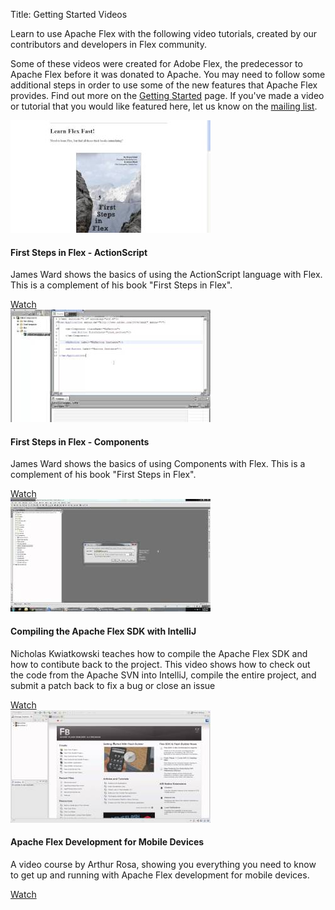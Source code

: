 Title:  Getting Started Videos

Learn to use Apache Flex with the following video tutorials, created by our contributors and developers in Flex community.

Some of these videos were created for Adobe Flex, the predecessor to Apache Flex before it was donated to Apache. You may need to follow some additional steps in order to use some of the new features that Apache Flex provides. Find out more on the [Getting Started][1] page.  If you've made a video or tutorial that you would like featured here, let us know on the [mailing list][2].

<!--- start row -->

<div class="row-fluid">

<div class="span3">
<div class="featuresbox">
<div class="picture"><img src="images/videos/first-steps-in-flex-as3.jpg"></div>
<h4>First Steps in Flex - ActionScript</h4>
<p>James Ward shows the basics of using the ActionScript language with Flex. This is a complement of his book "First Steps in Flex".</p>
<a href="https://www.youtube.com/watch?v=awz4_0M31oY&list=UU6tcGOzUVOGpUe-PFzpILmg&index=21" class="btn">Watch</a>
</div>
</div>

<div class="span3">
<div class="featuresbox">
<div class="picture"><img src="images/videos/first-steps-in-flex-components.jpg"></div>
<h4>First Steps in Flex - Components</h4>
<p>James Ward shows the basics of using Components with Flex. This is a complement of his book "First Steps in Flex".</p>
<a href="https://www.youtube.com/watch?v=MNShGIsxM1g&list=UU6tcGOzUVOGpUe-PFzpILmg&index=19" class="btn">Watch</a>
</div>
</div>

<div class="span3">
<div class="featuresbox">
<div class="picture"><img src="images/videos/compiling-flex-sdk-intellij.jpg"></div>
<h4>Compiling the Apache Flex SDK with IntelliJ</h4>
<p>Nicholas Kwiatkowski teaches how to compile the Apache Flex SDK and how to contibute back to the project. This video shows how to check out the code from the Apache SVN into IntelliJ, compile the entire project, and submit a patch back to fix a bug or close an issue</p>
<a href="https://www.youtube.com/watch?v=5COE3hYqCJk" class="btn">Watch</a>
</div>
</div>

<div class="span3">
<div class="featuresbox">
<div class="picture"><img src="images/videos/apache-flex-development-arthur-rosa.jpg"></div>
<h4>Apache Flex Development for Mobile Devices</h4>
<p>A video course by Arthur Rosa, showing you everything you need to know to get up and running with Apache Flex development for mobile devices.</p>
<a href="https://www.youtube.com/playlist?list=PL76B0B78D87EF65D4" class="btn">Watch</a>
</div>
</div>

</div>

<!-- start row -->

 [1]:  doc-getstarted.html
 [2]:  community-mailinglists.html